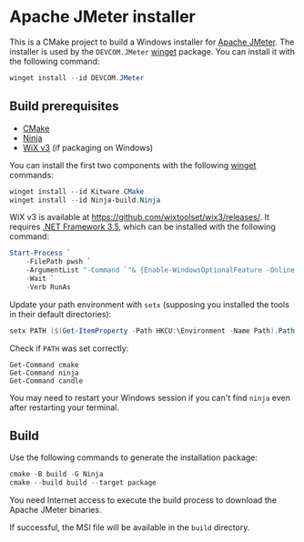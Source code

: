 # Apache JMeter installer

This is a CMake project to build a Windows installer for [Apache
JMeter](https://jmeter.apache.org/). The installer is used by the
`DEVCOM.JMeter` [winget](https://learn.microsoft.com/windows/package-manager/)
package. You can install it with the following command:

```powershell
winget install --id DEVCOM.JMeter

```

## Build prerequisites

- [CMake](https://cmake.org/)
- [Ninja](https://ninja-build.org/)
- [WiX v3](https://wixtoolset.org/docs/wix3/) (if packaging on Windows)

You can install the first two components with the following
[winget](https://learn.microsoft.com/windows/package-manager/winget/) commands:

```powershell
winget install --id Kitware.CMake
winget install --id Ninja-build.Ninja
```

WiX v3 is available at <https://github.com/wixtoolset/wix3/releases/>. It
requires [.NET Framework 3.5](https://learn.microsoft.com/dotnet/framework/install/dotnet-35-windows),
which can be installed with the following command:

```powershell
Start-Process `
    -FilePath pwsh `
    -ArgumentList "-Command `"& {Enable-WindowsOptionalFeature -Online -FeatureName NetFx3}`"" `
    -Wait `
    -Verb RunAs
```

Update your path environment with `setx` (supposing you installed the tools in
their default directories):

```powershell
setx PATH ($(Get-ItemProperty -Path HKCU:\Environment -Name Path).Path + "${env:ProgramFiles(x86)}\WiX Toolset v3.11\bin")
```

Check if `PATH` was set correctly:

```
Get-Command cmake
Get-Command ninja
Get-Command candle
```

You may need to restart your Windows session if you can't find `ninja` even
after restarting your terminal.

## Build

Use the following commands to generate the installation package:

```powershell
cmake -B build -G Ninja
cmake --build build --target package
```

You need Internet access to execute the build process to download the Apache
JMeter binaries.

If successful, the MSI file will be available in the `build` directory.
